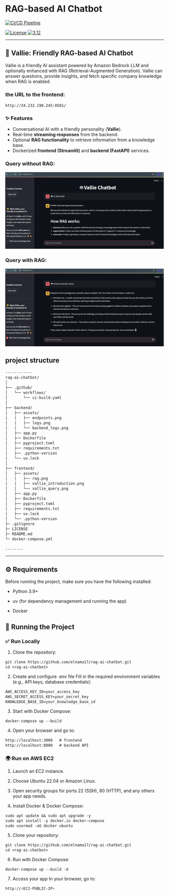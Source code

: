 # RAG-based AI Chatbot

[![CI/CD Pipeline](https://github.com/elnama17/rag-ai-chatbot/actions/workflows/ci-cd.yaml/badge.svg)](https://github.com/elnama17/rag-ai-chatbot/actions/workflows/ci-cd.yaml)

[![License](https://img.shields.io/badge/License-Apache%202.0-blue.svg)](https://opensource.org/licenses/Apache-2.0)
[![3.12](https://img.shields.io/badge/Python-3.12-green.svg)](https://shields.io/)

---

## 🤖 Vallie: Friendly RAG-based AI Chatbot

Vallie is a friendly AI assistant powered by Amazon Bedrock LLM and optionally enhanced with RAG (Retrieval-Augmented Generation). Vallie can answer questions, provide insights, and fetch specific company knowledge when RAG is enabled.

### the URL to the frontend:
```
http://34.232.190.245:8501/

```

### ✨ Features
- Conversational AI with a friendly personality (**Vallie**).  
- Real-time **streaming responses** from the backend.  
- Optional **RAG functionality** to retrieve information from a knowledge base.  
- Dockerized **frontend (Streamlit)** and **backend (FastAPI)** services.

### Query without RAG:
![ALt text](/frontend/assets/vallie_query.png)

### Query with RAG:

![ALt text](/frontend/assets/rag.png)


## project structure
```
------------
rag-ai-chatbot/
│
├── .github/
│   └── workflows/
│       └── ci-build.yaml
│
├── backend/
│   ├── assets/
│   │   ├── endpoints.png
|   |   ├── logs.png
│   │   └── backend_logs.png
│   ├── app.py
│   ├── Dockerfile
│   ├── pyproject.toml
│   ├── requirements.txt
│   ├── .python-version
|   └── uv.lock
│
├── frontend/
│   ├── assets/
│   │   ├── rag.png
|   |   ├── vallie_introduction.png
│   │   └── vallie_query.png
│   ├── app.py
│   ├── Dockerfile
│   ├── pyproject.toml
│   ├── requirements.txt
|   ├── uv.lock
│   └── .python-version
├─ .gitignore
├─ LICENSE
├─ README.md
└─ docker-compose.yml

--------
```

---

## ⚙️ Requirements

Before running the project, make sure you have the following installed:

- Python 3.9+

- uv (for dependency management and running the app)

- Docker

## 🚀 Running the Project

### ✅ Run Locally

1. Clone the repository:

```
git clone https://github.com/elnama17/rag-ai-chatbot.git
cd <rag-ai-chatbot>
```


2. Create and configure .env file
Fill in the required environment variables (e.g., API keys, database credentials):
```AWS_REGION=us-east-1
AWS_ACCESS_KEY_ID=your_access_key
AWS_SECRET_ACCESS_KEY=your_secret_key
KNOWLEDGE_BASE_ID=your_knowledge_base_id
```

3. Start with Docker Compose:
```
docker-compose up --build
```

4. Open your browser and go to:
```
http://localhost:3000   # frontend
http://localhost:8000   # backend API
```
### 🌍 Run on AWS EC2

1. Launch an EC2 instance.

2. Choose Ubuntu 22.04 or Amazon Linux.

3. Open security groups for ports 22 (SSH), 80 (HTTP), and any others your app needs.

4. Install Docker & Docker Compose:
```
sudo apt update && sudo apt upgrade -y
sudo apt install -y docker.io docker-compose
sudo usermod -aG docker ubuntu
```

5. Clone your repository:
```
git clone https://github.com/elnama17/rag-ai-chatbot.git
cd <rag-ai-chatbot>
```

6. Run with Docker Compose:
```
docker-compose up --build -d
```


7. Access your app
In your browser, go to:
```bash
http://<EC2-PUBLIC-IP>
```